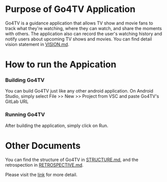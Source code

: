 # Purpose of Go4TV Application

Go4TV is a guidance application that allows TV show and movie fans to track what they're watching, where they can watch, and share the moments with others. The application also can record the user's watching history and notify users about upcoming TV shows and movies. You can find detail vision statement in [VISION.md](https://code.cs.umanitoba.ca/comp3350-winter2023/ao1-go4-g4-movies/-/blob/main/Vision.md).


# How to run the Appication

### Building Go4TV
You can build Go4TV just like any other android application. On Android Studio, simply select File >> New >> Project from VSC and paste Go4TV's GitLab URL

### Running Go4TV
After building the application, simply click on Run.

# Other Documents

You can find the structure of Go4TV in [STRUCTURE.md](https://code.cs.umanitoba.ca/comp3350-winter2023/ao1-go4-g4-movies/-/blob/main/ARCHITECTURE.md), and the retrospection in [RETROSPECTIVE.md](https://code.cs.umanitoba.ca/comp3350-winter2023/ao1-go4-g4-movies/-/blob/main/RETROSPECTIVE.md).

Please visit the [link](https://go4movies.github.io/) for more detail.


